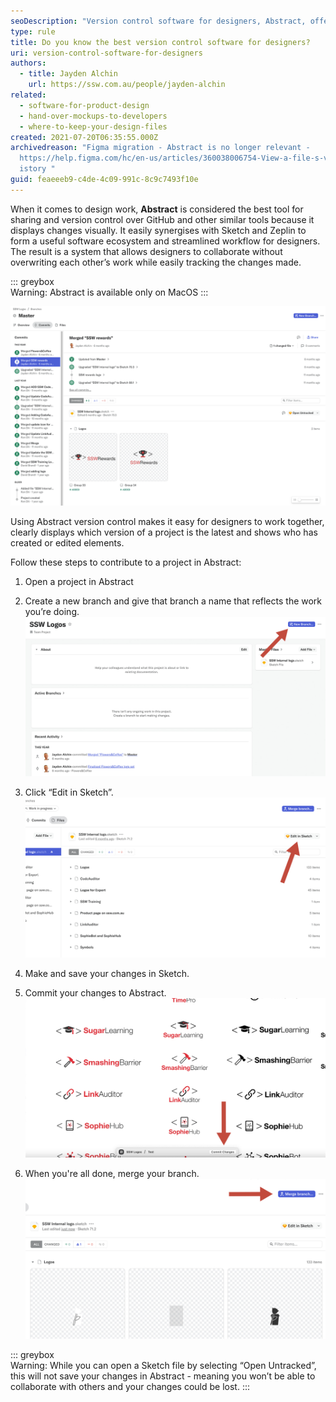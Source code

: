 ```yaml
---
seoDescription: "Version control software for designers, Abstract, offers a visually-driven approach to sharing and collaboration, streamlining workflows with Sketch and Zeplin."
type: rule
title: Do you know the best version control software for designers?
uri: version-control-software-for-designers
authors:
  - title: Jayden Alchin
    url: https://ssw.com.au/people/jayden-alchin
related:
  - software-for-product-design
  - hand-over-mockups-to-developers
  - where-to-keep-your-design-files
created: 2021-07-20T06:35:55.000Z
archivedreason: "Figma migration - Abstract is no longer relevant -
  https://help.figma.com/hc/en-us/articles/360038006754-View-a-file-s-version-h\
  istory "
guid: feaeeeb9-c4de-4c09-991c-8c9c7493f10e
---
```


When it comes to design work, **Abstract** is considered the best tool for sharing and version control over GitHub and other similar tools because 
it displays changes visually. It easily synergises with Sketch and Zeplin to form a useful software ecosystem and streamlined workflow for designers. 
The result is a system that allows designers to collaborate without overwriting each other’s work while easily tracking the changes made. 

<!--endintro-->

::: greybox  
Warning: Abstract is available only on MacOS
:::

![Figure: Abstract includes all the tools for smooth collaboration](abstract-screen.png)

Using Abstract version control makes it easy for designers to work together, clearly displays which version of a project is the latest and 
shows who has created or edited elements.

Follow these steps to contribute to a project in Abstract: 

1.	Open a project in Abstract 
2.	Create a new branch and give that branch a name that reflects the work you’re doing.
![Figure: New Branch button](Abstract-Step2.jpg)

3.	Click “Edit in Sketch”.
![Figure: Click to open the project in Sketch](Abstract-Step3.jpg)

4.	Make and save your changes in Sketch. 
5.	Commit your changes to Abstract.
![Figure: The 'Commit Changes' popup bar and button](Abstract-Step5.jpg)

6. When you're all done, merge your branch.
![Figure: The 'Merge Branch' button](Abstract-Step6.jpg)

::: greybox  
Warning: While you can open a Sketch file by selecting “Open Untracked”, this will not save your changes in Abstract - meaning you won’t be able to collaborate with others and your changes could be lost.
:::
